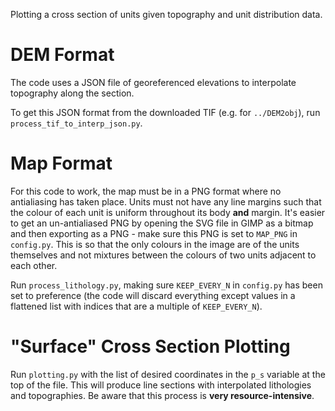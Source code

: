 Plotting a cross section of units given topography and unit distribution data.

# DEM Format
The code uses a JSON file of georeferenced elevations to interpolate topography along the section.

To get this JSON format from the downloaded TIF (e.g. for `../DEM2obj`), run `process_tif_to_interp_json.py`.

# Map Format
For this code to work, the map must be in a PNG format where no antialiasing has taken place. Units must not have any line margins such that the colour of each unit is uniform throughout its body **and** margin. It's easier to get an un-antialiased PNG by opening the SVG file in GIMP as a bitmap and then exporting as a PNG - make sure this PNG is set to `MAP_PNG` in `config.py`. This is so that the only colours in the image are of the units themselves and not mixtures between the colours of two units adjacent to each other.

Run `process_lithology.py`, making sure `KEEP_EVERY_N` in `config.py` has been set to preference (the code will discard everything except values in a flattened list with indices that are a multiple of `KEEP_EVERY_N`).

# "Surface" Cross Section Plotting
Run `plotting.py` with the list of desired coordinates in the `p_s` variable at the top of the file. This will produce line sections with interpolated lithologies and topographies. Be aware that this process is **very resource-intensive**.
